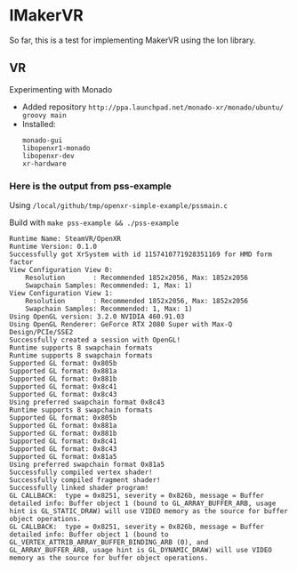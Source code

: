 # IMakerVR

So far, this is a test for implementing MakerVR using the Ion library.

## VR

Experimenting with Monado

+ Added repository
  `http://ppa.launchpad.net/monado-xr/monado/ubuntu/ groovy main`
+ Installed:
  ```
  monado-gui
  libopenxr1-monado
  libopenxr-dev
  xr-hardware
  ```

### Here is the output from pss-example
Using `/local/github/tmp/openxr-simple-example/pssmain.c`

Build with `make pss-example && ./pss-example`

```
Runtime Name: SteamVR/OpenXR
Runtime Version: 0.1.0
Successfully got XrSystem with id 1157410771928351169 for HMD form factor
View Configuration View 0:
	Resolution       : Recommended 1852x2056, Max: 1852x2056
	Swapchain Samples: Recommended: 1, Max: 1)
View Configuration View 1:
	Resolution       : Recommended 1852x2056, Max: 1852x2056
	Swapchain Samples: Recommended: 1, Max: 1)
Using OpenGL version: 3.2.0 NVIDIA 460.91.03
Using OpenGL Renderer: GeForce RTX 2080 Super with Max-Q Design/PCIe/SSE2
Successfully created a session with OpenGL!
Runtime supports 8 swapchain formats
Runtime supports 8 swapchain formats
Supported GL format: 0x805b
Supported GL format: 0x881a
Supported GL format: 0x881b
Supported GL format: 0x8c41
Supported GL format: 0x8c43
Using preferred swapchain format 0x8c43
Runtime supports 8 swapchain formats
Supported GL format: 0x805b
Supported GL format: 0x881a
Supported GL format: 0x881b
Supported GL format: 0x8c41
Supported GL format: 0x8c43
Supported GL format: 0x81a5
Using preferred swapchain format 0x81a5
Successfully compiled vertex shader!
Successfully compiled fragment shader!
Successfully linked shader program!
GL CALLBACK:  type = 0x8251, severity = 0x826b, message = Buffer detailed info: Buffer object 1 (bound to GL_ARRAY_BUFFER_ARB, usage hint is GL_STATIC_DRAW) will use VIDEO memory as the source for buffer object operations.
GL CALLBACK:  type = 0x8251, severity = 0x826b, message = Buffer detailed info: Buffer object 1 (bound to GL_VERTEX_ATTRIB_ARRAY_BUFFER_BINDING_ARB (0), and GL_ARRAY_BUFFER_ARB, usage hint is GL_DYNAMIC_DRAW) will use VIDEO memory as the source for buffer object operations.
```
